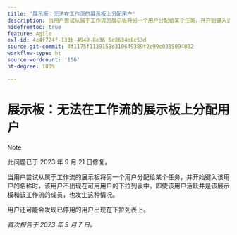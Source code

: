 ```yaml
---
title: '展示板：无法在工作流的展示板上分配用户'
description: 当用户尝试从属于工作流的展示板将另一个用户分配给某个任务，并开始键入该用户的名称时，该用户不出现在可用用户的下拉列表中。即使该用户活跃并是该展示板和该工作流的成员，也发生这种情况。
hidefromtoc: true
feature: Agile
exl-id: 4c4f724f-133b-4940-8e36-5e8634e8c53d
source-git-commit: 4f1175f1139158d310649389f2c99c0335094082
workflow-type: ht
source-wordcount: '156'
ht-degree: 100%

---
```


# 展示板：无法在工作流的展示板上分配用户

>[!NOTE]
>
>此问题已于 2023 年 9 月 21 日修复。

当用户尝试从属于工作流的展示板将另一个用户分配给某个任务，并开始键入该用户的名称时，该用户不出现在可用用户的下拉列表中。即使该用户活跃并是该展示板和该工作流的成员，也发生这种情况。

用户还可能会发现已停用的用户出现在下拉列表上。

_首次报告于 2023 年 9 月 7 日。_
